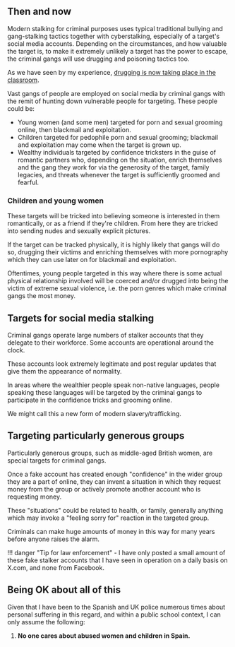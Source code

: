 ## Then and now

Modern stalking for criminal purposes uses typical traditional bullying and gang-stalking tactics together with cyberstalking, especially of a target's social media accounts. Depending on the circumstances, and how valuable the target is, to make it extremely unlikely a target has the power to escape, the criminal gangs will use drugging and poisoning tactics too.

As we have seen by my experience, [drugging is now taking place in the classroom](../timeline/2023/january.md#poisoning).

Vast gangs of people are employed on social media by criminal gangs with the remit of hunting down vulnerable people for targeting. These people could be:

- Young women (and some men) targeted for porn and sexual grooming online, then blackmail and exploitation.
- Children targeted for pedophile porn and sexual grooming; blackmail and exploitation may come when the target is grown up.
- Wealthy individuals targeted by confidence tricksters in the guise of romantic partners who, depending on the situation, enrich themselves and the gang they work for via the generosity of the target, family legacies, and threats whenever the target is sufficiently groomed and fearful.

### Children and young women

These targets will be tricked into believing someone is interested in them romantically, or as a friend if they're children. From here they are tricked into sending nudes and sexually explicit pictures. 

If the target can be tracked physically, it is highly likely that gangs will do so, drugging their victims and enriching themselves with more pornography which they can use later on for blackmail and exploitation. 

Oftentimes, young people targeted in this way where there is some actual physical relationship involved will be coerced and/or drugged into being the victim of extreme sexual violence, i.e. the porn genres which make criminal gangs the most money.

## Targets for social media stalking

Criminal gangs operate large numbers of stalker accounts that they delegate to their workforce. Some accounts are operational around the clock.

These accounts look extremely legitimate and post regular updates that give them the appearance of normality.

In areas where the wealthier people speak non-native languages, people speaking these languages will be targeted by the criminal gangs to participate in the confidence tricks and grooming online. 

We might call this a new form of modern slavery/trafficking.

## Targeting particularly generous groups

Particularly generous groups, such as middle-aged British women, are special targets for criminal gangs.

Once a fake account has created enough "confidence" in the wider group they are a part of online, they can invent a situation in which they request money from the group or actively promote another account who is requesting money.

These "situations" could be related to health, or family, generally anything which may invoke a "feeling sorry for" reaction in the targeted group.

Criminals can make huge amounts of money in this way for many years before anyone raises the alarm.

!!! danger "Tip for law enforcement"
    - I have only posted a small amount of these fake stalker accounts that I have seen in operation on a daily basis on X.com, and none from Facebook.
    
## Being OK about all of this

Given that I have been to the Spanish and UK police numerous times about personal suffering in this regard, and within a public school context, I can only assume the following:

1. **No one cares about abused women and children in Spain.**
